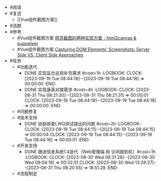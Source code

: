 - #阅读
- #复述
	- [[Vue组件截图方案]]
- #选题
- #参考
	- #Vue组件截图方案 [网页截图的两种实现方案：html2canvas & puppeteer](https://juejin.cn/post/6844903973434966030)
	- #Vue组件截图方案 [Capturing DOM Elements’ Screenshots: Server Side VS. Client Side Approaches](https://medium.com/@danielsternlicht/capturing-dom-elements-screenshots-server-side-vs-client-side-approaches-6901c706c56f)
- #任务
	- #功能迭代
		- DONE 实现监仓巡视补充需求 #cost=1h
		  :LOGBOOK:
		  CLOCK: [2023-09-19 Tue 08:44:18]--[2023-09-19 Tue 08:44:18] =>  00:00:00
		  :END:
		- DONE 实现康英对接需求 #cost=4h
		  :LOGBOOK:
		  CLOCK: [2023-08-31 Thu 08:21:30]--[2023-08-31 Thu 08:21:31] =>  00:00:01
		  CLOCK: [2023-09-19 Tue 08:44:18]--[2023-09-19 Tue 08:44:18] =>  00:00:00
		  :END:
	- #问题修复
	- #技术支持
		- DONE 协助排查LWQ测试提出的问题 #cost=2h
		  :LOGBOOK:
		  CLOCK: [2023-09-19 Tue 08:44:11]--[2023-09-19 Tue 08:44:15] =>  00:00:04
		  CLOCK: [2023-09-19 Tue 08:44:15]--[2023-09-19 Tue 08:44:16] =>  00:00:01
		  :END:
	- #开发支持
		- DONE 跟进信发系统1.4迭代（Web管理端 和 诊间报到机）#cost=1h
		  :LOGBOOK:
		  CLOCK: [2023-08-30 Wed 08:31:28]--[2023-08-30 Wed 09:04:19] =>  00:32:51
		  CLOCK: [2023-08-30 Wed 13:29:27]--[2023-08-31 Thu 08:20:55] =>  18:51:28
		  :END:
	- #流程制定